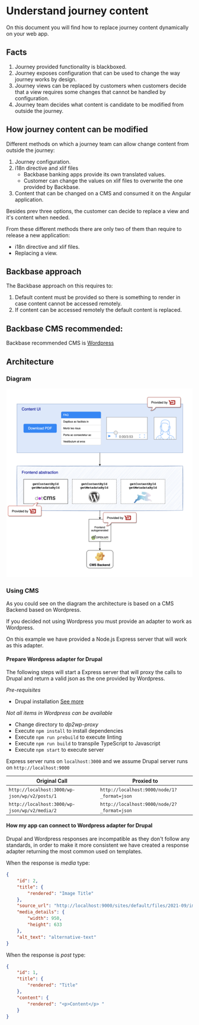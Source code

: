 # Understand journey content
On this document you will find how to replace journey content dynamically on your web app.

## Facts 

1. Journey provided functionality is blackboxed.
3. Journey exposes configuration that can be used to change the way journey works by design.
2. Journey views can be replaced by customers when customers decide that a view requires some changes that cannot be handled by configuration.
4. Journey team decides what content is candidate to be modified from outside the journey.
    
## How journey content can be modified
Different methods on which a journey team can allow change content from outside the journey:
1. Journey configuration. 
2. i18n directive and xlif files
    * Backbase banking apps provide its own translated values.
    * Customer can change the values on xlif files to overwrite the one provided by Backbase.
3. Content that can be changed on a CMS and consumed it on the Angular application. 

Besides prev three options, the customer can decide to replace a view and it's content when needed.

From these different methods there are only two of them than require to release a new application:
* i18n directive and xlif files.
* Replacing a view.

## Backbase approach
The Backbase approach on this requires to:
1. Default content must be provided so there is something to render in case content cannot be accessed remotely.
2. If content can be accessed remotely the default content is replaced.

## Backbase CMS recommended:
Backbase recommended CMS is [Wordpress](https://wordpress.com/)


## Architecture 

### Diagram
![alt text](./images/frontend-abstaction-layer-diagram.png "Frontend abstraction layer diagram")

### Using CMS
As you could see on the diagram the architecture is based on a CMS Backend based on Wordpress.

If you decided not using Wordpress you must provide an adapter to work as Wordpress.

On this example we have provided a Node.js Express server that will work as this adapter.

#### Prepare Wordpress adapter for Drupal
The following steps will start a Express server that will proxy the calls to Drupal and return a valid json as the one provided by Wordpress.

*Pre-requisites*
* Drupal installation [See more](../drupal-install/Readme.md)

_Not all items in Wordpress can be available_

* Change directory to *dp2wp-proxy*
* Execute `npm install` to install dependencies
* Execute `npm run prebuild` to execute linting
* Execute `npm run build` to transpile TypeScript to Javascript
* Execute `npm start` to execute server

Express server runs on `localhost:3000` and we assume Drupal server runs on `http://localhost:9000`


|                 Original Call                 |                 Proxied to                  |
| --------------------------------------------- | ------------------------------------------- | 
|`http://localhost:3000/wp-json/wp/v2/posts/1`  | `http://localhost:9000/node/1?_format=json` |
|`http://localhost:3000/wp-json/wp/v2/media/2`  | `http://localhost:9000/node/2?_format=json` |

#### How my app can connect to Wordpress adapter for Drupal
Drupal and Wordpress responses are incompatible as they don't follow any standards, in order to make it more consistent we have created a response adapter returning the most common used on templates.

When the response is *media* type:
```json
{
    "id": 2,
    "title": {
        "rendered": "Image Title"
    },
    "source_url": "http://localhost:9000/sites/default/files/2021-09/image.jpeg",
    "media_details": {
        "width": 950,
        "height": 633
    },
    "alt_text": "alternative-text"
}
```

When the response is *post* type:
```json
{
    "id": 1,
    "title": {
        "rendered": "Title"
    },
    "content": {
        "rendered": "<p>Content</p> "
    }
}
```


